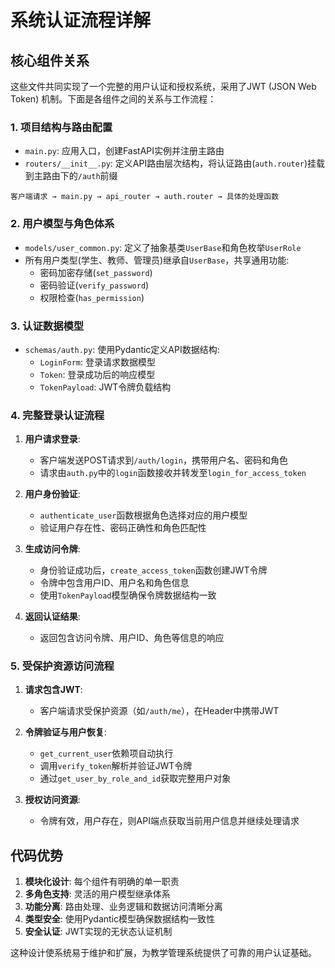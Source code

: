 # 系统认证流程详解

## 核心组件关系

这些文件共同实现了一个完整的用户认证和授权系统，采用了JWT (JSON Web Token) 机制。下面是各组件之间的关系与工作流程：

### 1. 项目结构与路由配置

- `main.py`: 应用入口，创建FastAPI实例并注册主路由
- `routers/__init__.py`: 定义API路由层次结构，将认证路由(`auth.router`)挂载到主路由下的`/auth`前缀

```
客户端请求 → main.py → api_router → auth.router → 具体的处理函数
```

### 2. 用户模型与角色体系

- `models/user_common.py`: 定义了抽象基类`UserBase`和角色枚举`UserRole`
- 所有用户类型(学生、教师、管理员)继承自`UserBase`，共享通用功能:
  - 密码加密存储(`set_password`)
  - 密码验证(`verify_password`) 
  - 权限检查(`has_permission`)

### 3. 认证数据模型

- `schemas/auth.py`: 使用Pydantic定义API数据结构:
  - `LoginForm`: 登录请求数据模型
  - `Token`: 登录成功后的响应模型
  - `TokenPayload`: JWT令牌负载结构

### 4. 完整登录认证流程

1. **用户请求登录**:
   - 客户端发送POST请求到`/auth/login`，携带用户名、密码和角色
   - 请求由`auth.py`中的`login`函数接收并转发至`login_for_access_token`

2. **用户身份验证**:
   - `authenticate_user`函数根据角色选择对应的用户模型
   - 验证用户存在性、密码正确性和角色匹配性

3. **生成访问令牌**:
   - 身份验证成功后，`create_access_token`函数创建JWT令牌
   - 令牌中包含用户ID、用户名和角色信息
   - 使用`TokenPayload`模型确保令牌数据结构一致

4. **返回认证结果**:
   - 返回包含访问令牌、用户ID、角色等信息的响应

### 5. 受保护资源访问流程

1. **请求包含JWT**:
   - 客户端请求受保护资源（如`/auth/me`），在Header中携带JWT

2. **令牌验证与用户恢复**:
   - `get_current_user`依赖项自动执行
   - 调用`verify_token`解析并验证JWT令牌
   - 通过`get_user_by_role_and_id`获取完整用户对象

3. **授权访问资源**:
   - 令牌有效，用户存在，则API端点获取当前用户信息并继续处理请求

## 代码优势

1. **模块化设计**: 每个组件有明确的单一职责
2. **多角色支持**: 灵活的用户模型继承体系
3. **功能分离**: 路由处理、业务逻辑和数据访问清晰分离
4. **类型安全**: 使用Pydantic模型确保数据结构一致性
5. **安全认证**: JWT实现的无状态认证机制

这种设计使系统易于维护和扩展，为教学管理系统提供了可靠的用户认证基础。
